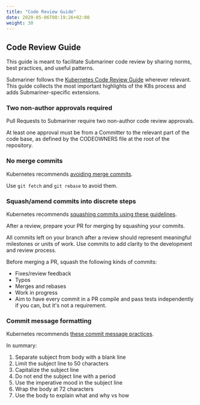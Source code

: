 ```yaml
---
title: "Code Review Guide"
date: 2020-05-06T08:19:26+02:00
weight: 30
---
```


## Code Review Guide

This guide is meant to facilitate Submariner code review by sharing norms, best
practices, and useful patterns.

Submariner follows the [Kubernetes Code Review Guide][kube code review guide]
wherever relevant. This guide collects the most important highlights of the
K8s process and adds Submariner-specific extensions.

### Two non-author approvals required

Pull Requests to Submariner require two non-author code review approvals.

At least one approval must be from a Committer to the relevant part of the code
base, as defined by the CODEOWNERS file at the root of the repository.

### No merge commits

Kubernetes recommends [avoiding merge commits][merge commits].

Use `git fetch` and `git rebase` to avoid them.

### Squash/amend commits into discrete steps

Kubernetes recommends [squashing commits using these guidelines][squashing].

After a review, prepare your PR for merging by squashing your commits.

All commits left on your branch after a review should represent meaningful
milestones or units of work. Use commits to add clarity to the development and
review process.

Before merging a PR, squash the following kinds of commits:

* Fixes/review feedback
* Typos
* Merges and rebases
* Work in progress
* Aim to have every commit in a PR compile and pass tests independently if you
  can, but it's not a requirement.

### Commit message formatting

Kubernetes recommends [these commit message practices][commit messages].

In summary:

1. Separate subject from body with a blank line
2. Limit the subject line to 50 characters
3. Capitalize the subject line
4. Do not end the subject line with a period
5. Use the imperative mood in the subject line
6. Wrap the body at 72 characters
7. Use the body to explain what and why vs how

[kube code review guide]: https://github.com/kubernetes/community/blob/master/contributors/guide/contributing.md#code-review
[merge commits]: https://github.com/kubernetes/community/blob/master/contributors/guide/github-workflow.md#4-keep-your-branch-in-sync
[squashing]: https://github.com/kubernetes/community/blob/master/contributors/guide/github-workflow.md#squash-commits
[commit messages]: https://chris.beams.io/posts/git-commit/
